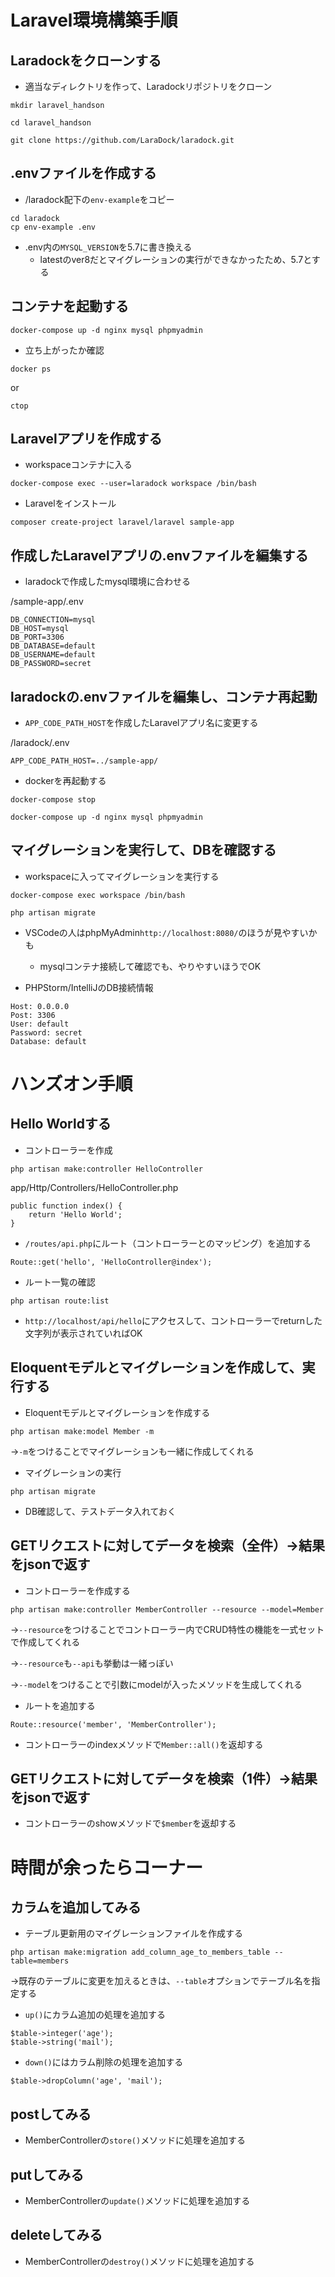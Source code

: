 # Laravel環境構築手順

## Laradockをクローンする
- 適当なディレクトリを作って、Laradockリポジトリをクローン

```
mkdir laravel_handson

cd laravel_handson
```

`git clone https://github.com/LaraDock/laradock.git`

## .envファイルを作成する

- /laradock配下の`env-example`をコピー

```
cd laradock
cp env-example .env
```

- .env内の`MYSQL_VERSION`を5.7に書き換える
    - latestのver8だとマイグレーションの実行ができなかったため、5.7とする

## コンテナを起動する

`docker-compose up -d nginx mysql phpmyadmin`

- 立ち上がったか確認

`docker ps`

or

`ctop`

## Laravelアプリを作成する

- workspaceコンテナに入る

`docker-compose exec --user=laradock workspace /bin/bash`

- Laravelをインストール

`composer create-project laravel/laravel sample-app`

## 作成したLaravelアプリの.envファイルを編集する

- laradockで作成したmysql環境に合わせる

/sample-app/.env
```
DB_CONNECTION=mysql
DB_HOST=mysql
DB_PORT=3306
DB_DATABASE=default
DB_USERNAME=default
DB_PASSWORD=secret
```

## laradockの.envファイルを編集し、コンテナ再起動

- `APP_CODE_PATH_HOST`を作成したLaravelアプリ名に変更する

/laradock/.env

`APP_CODE_PATH_HOST=../sample-app/`

- dockerを再起動する

`docker-compose stop`

`docker-compose up -d nginx mysql phpmyadmin`

## マイグレーションを実行して、DBを確認する

- workspaceに入ってマイグレーションを実行する

`docker-compose exec workspace /bin/bash`

`php artisan migrate`

- VSCodeの人はphpMyAdmin`http://localhost:8080/`のほうが見やすいかも

    - mysqlコンテナ接続して確認でも、やりやすいほうでOK

- PHPStorm/IntelliJのDB接続情報
```
Host: 0.0.0.0
Post: 3306
User: default
Password: secret
Database: default
```

# ハンズオン手順

## Hello Worldする

- コントローラーを作成

`php artisan make:controller HelloController`

app/Http/Controllers/HelloController.php

```
public function index() {
    return 'Hello World';
}
```

- `/routes/api.php`にルート（コントローラーとのマッピング）を追加する

`Route::get('hello', 'HelloController@index');`

- ルート一覧の確認

`php artisan route:list`

- `http://localhost/api/hello`にアクセスして、コントローラーでreturnした文字列が表示されていればOK

## Eloquentモデルとマイグレーションを作成して、実行する

- Eloquentモデルとマイグレーションを作成する

`php artisan make:model Member -m`

→`-m`をつけることでマイグレーションも一緒に作成してくれる

- マイグレーションの実行

 `php artisan migrate`
 
- DB確認して、テストデータ入れておく

## GETリクエストに対してデータを検索（全件）→結果をjsonで返す

- コントローラーを作成する

`php artisan make:controller MemberController --resource --model=Member`

→`--resource`をつけることでコントローラー内でCRUD特性の機能を一式セットで作成してくれる

→`--resource`も`--api`も挙動は一緒っぽい

→`--model`をつけることで引数にmodelが入ったメソッドを生成してくれる

- ルートを追加する

`Route::resource('member', 'MemberController');`

- コントローラーのindexメソッドで`Member::all()`を返却する

## GETリクエストに対してデータを検索（1件）→結果をjsonで返す

- コントローラーのshowメソッドで`$member`を返却する


# 時間が余ったらコーナー

## カラムを追加してみる

- テーブル更新用のマイグレーションファイルを作成する

`php artisan make:migration add_column_age_to_members_table --table=members`

→既存のテーブルに変更を加えるときは、`--table`オプションでテーブル名を指定する

- `up()`にカラム追加の処理を追加する

```
$table->integer('age');
$table->string('mail');
```

- `down()`にはカラム削除の処理を追加する

```
$table->dropColumn('age', 'mail');
```

## postしてみる

- MemberControllerの`store()`メソッドに処理を追加する

## putしてみる

- MemberControllerの`update()`メソッドに処理を追加する

## deleteしてみる

- MemberControllerの`destroy()`メソッドに処理を追加する

